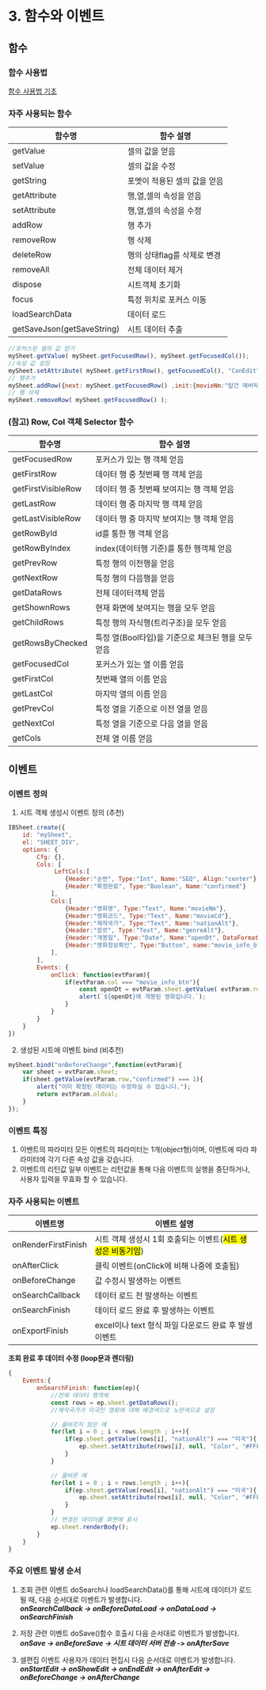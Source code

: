 # 3. 함수와 이벤트

## 함수
### 함수 사용법

<a href='https://docs.ibleaders.com/ibsheet/v8/manual/#docs/funcs/method' target="_blank"> 함수 사용법 기초 </a>


### 자주 사용되는 함수
|함수명|함수 설명|
|---|---|
|getValue|셀의 값을 얻음|
|setValue|셀의 값을 수정|
|getString|포멧이 적용된 셀의 값을 얻음|
|getAttribute|행,열,셀의 속성을 얻음|
|setAttribute|행,열,셀의 속성을 수정|
|addRow|행 추가|
|removeRow|행 삭제|
|deleteRow|행의 상태flag를 삭제로 변경|
|removeAll|전체 데이터 제거|
|dispose|시트객체 초기화|
|focus|특정 위치로 포커스 이동|
|loadSearchData|데이터 로드|
|getSaveJson(getSaveString)|시트 데이터 추출|


```javascript
//포커스된 셀의 값 얻기
mySheet.getValue( mySheet.getFocusedRow(), mySheet.getFocusedCol());
//속성 값 설정
mySheet.setAttribute( mySheet.getFirstRow(), getFocusedCol(), "CanEdit", 0);
// 행추가 
mySheet.addRow({next: mySheet.getFocusedRow() ,init:{movieNm:"탑건 매버릭",movieCd:"1234567" }});
// 행 삭제
mySheet.removeRow( mySheet.getFocusedRow() );
```

### (참고) Row, Col 객체 Selector 함수
|함수명|함수 설명|
|---|---|
|getFocusedRow|포커스가 있는 행 객체 얻음|
|getFirstRow|데이터 행 중 첫번째 행 객체 얻음|
|getFirstVisibleRow|데이터 행 중 첫번째 보여지는 행 객체 얻음|
|getLastRow|데이터 행 중 마지막 행 객체 얻음|
|getLastVisibleRow|데이터 행 중 마지막 보여지는 행 객체 얻음|
|getRowById|id를 통한 행 객체 얻음|
|getRowByIndex|index(데이터행 기준)를 통한 행객체 얻음|
|getPrevRow|특정 행의 이전행을 얻음|
|getNextRow|특정 행의 다음행을 얻음|
|getDataRows|전체 데이터객체 얻음|
|getShownRows|현재 화면에 보여지는 행을 모두 얻음|
|getChildRows|특정 행의 자식행(트리구조)을 모두 얻음|
|getRowsByChecked|특정 열(Bool타입)을 기준으로 체크된 행을 모두 얻음|
|getFocusedCol|포커스가 있는 열 이름 얻음|
|getFirstCol|첫번째 열의 이름 얻음|
|getLastCol|마지막 열의 이름 얻음|
|getPrevCol|특정 열을 기준으로 이전 열을 얻음|
|getNextCol|특정 열을 기준으로 다음 열을 얻음|
|getCols|전체 열 이름 얻음|

## 이벤트
### 이벤트 정의

1. 시트 객체 생성시 이벤트 정의 (추천)
```javascript
IBSheet.create({
    id: "mySheet",
    el: "SHEET_DIV",
    options: {
        Cfg: {},
        Cols: [
             LeftCols:[
                {Header:"순번", Type:"Int", Name:"SEQ", Align:"center"},
                {Header:"확정완료", Type:"Boolean", Name:"confirmed"}
            ],
            Cols:[
                {Header:"영화명", Type:"Text", Name:"movieNm"},
                {Header:"영화코드", Type:"Text", Name:"movieCd"},
                {Header:"제작국가", Type:"Text", Name:"nationAlt"},
                {Header:"장르", Type:"Text", Name:"genreAlt"},
                {Header:"개봉일", Type:"Date", Name:"openDt", DataFormat:"yyyyMMdd", Format: "yyyy-MM-dd" },
                {Header:"영화정보확인", Type:"Button", name:"movie_info_btn", ButtonText:"확인"}
            ],
        ],
        Events: {
            onClick: function(evtParam){
                if(evtParam.col === "movie_info_btn"){
                    const openDt = evtParam.sheet.getValue( evtParam.row, "openDt" );
                    alert(`${openDt}에 개봉된 영화입니다.`);
                }
            }
        }
    }
})
```

2. 생성된 시트에 이벤트 bind (비추천)
```javascript
mySheet.bind("onBeforeChange",function(evtParam){
    var sheet = evtParam.sheet;
    if(sheet.getValue(evtParam.row,"confirmed") === 1){
        alert("이미 확정된 데이터는 수정하실 수 없습니다.");
        return evtParam.oldval;
    } 
});
```
### 이벤트 특징
1. 이벤트의 파라미터
    모든 이벤트의 파라미터는 1개(object형)이며, 이벤트에 따라 파라미터에 각기 다른 속성 값을 갖습니다.
2. 이벤트의 리턴값
    일부 이벤트는 리턴값을 통해 다음 이벤트의 실행을 중단하거나, 사용자 입력을 무효화 할 수 있습니다.

### 자주 사용되는 이벤트
|이벤트명|이벤트 설명|
|---|---|
|onRenderFirstFinish|시트 객체 생성시 1회 호출되는 이벤트(<mark>시트 생성은 비동기임</mark>)|
|onAfterClick|클릭 이벤트(onClick에 비해 나중에 호출됨)|
|onBeforeChange|값 수정시 발생하는 이벤트|
|onSearchCallback|데이터 로드 전 발생하는 이벤트|
|onSearchFinish|데이터 로드 완료 후 발생하는 이벤트|
|onExportFinish|excel이나 text 형식 파일 다운로드 완료 후 발생 이벤트|


**조회 완료 후 데이터 수정 (loop문과 렌더링)**
```javascript
{
    Events:{
        onSearchFinish: function(ep){
            //전체 데이터 행객체
            const rows = ep.sheet.getDataRows();
            //제작국가가 미국인 영화에 대해 배경색으로 노란색으로 설정

            // 올바르지 않은 예
            for(let i = 0 ; i < rows.length ; i++){
                if(ep.sheet.getValue(rows[i], "nationAlt") === "미국"){
                    ep.sheet.setAttribute(rows[i], null, "Color", "#FFFF00");
                }
            }

            // 올바른 예
            for(let i = 0 ; i < rows.length ; i++){
                if(ep.sheet.getValue(rows[i], "nationAlt") === "미국"){
                    ep.sheet.setAttribute(rows[i], null, "Color", "#FFFF00", 0);
                }
            }
            // 변경된 데이터를 화면에 표시
            ep.sheet.renderBody();
        }
    }
}
```

### 주요 이벤트 발생 순서
1. 조회 관련 이벤트
doSearch나 loadSearchData()를 통해 시트에 데이터가 로드될 때, 다음 순서대로 이벤트가 발생합니다.<br>
***onSearchCallback -> onBeforeDataLoad -> onDataLoad -> onSearchFinish***

2. 저장 관련 이벤트
doSave()함수 호출시 다음 순서대로 이벤트가 발생합니다.<br>
***onSave -> onBeforeSave -> 시트 데이터 서버 전송 -> onAfterSave***

3. 셀편집 이벤트
사용자가 데이터 편집시 다음 순서대로 이벤트가 발생합니다.<br>
***onStartEdit -> onShowEdit -> onEndEdit -> onAfterEdit -> onBeforeChange -> onAfterChange***



